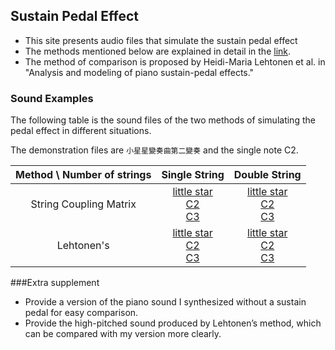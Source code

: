 ## Sustain Pedal Effect

* This site presents audio files that simulate the sustain pedal effect
* The methods mentioned below are explained in detail in the [link]().
* The method of comparison is proposed by Heidi-Maria Lehtonen et al. in "Analysis and modeling of piano sustain-pedal effects."

### Sound Examples

The following table is the sound files of the two methods of simulating the pedal effect in different situations.

The demonstration files are `小星星變奏曲第二變奏` and the single note C2.

|Method \ Number of strings| Single String | Double String |
| :---------------------------: | :--------------: | :---------------:|
|String Coupling Matrix      | [little star](/audio/littlestar(s1).wav) <br> [C2](/audio/c2(s1).wav) <br> [C3](/audio/c3(s1).wav)| [little star](/audio/littlestar(s2).wav) <br> [C2](/audio/c2(s2).wav) <br> [C3](/audio/c3(s2).wav)|
|Lehtonen's                        |  [little star](/audio/littlestar(s3).wav) <br> [C2](/audio/c2(s3).wav) <br> [C3](/audio/c3(s3).wav)| [little star](/audio/littlestar(s4).wav) <br> [C2](/audio/c2(s4).wav) <br> [C3](/audio/c3(s4).wav)|

###Extra supplement

* Provide a version of the piano sound I synthesized without a sustain pedal for easy comparison.
* Provide the high-pitched sound produced by Lehtonen’s method, which can be compared with my version more clearly.
